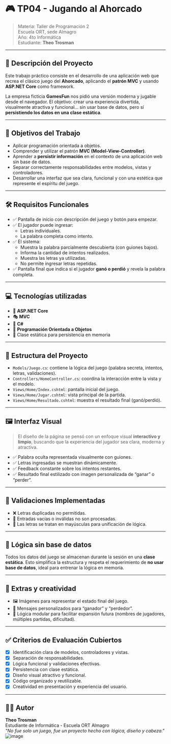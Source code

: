 # 🎮 TP04 - Jugando al Ahorcado

> Materia: Taller de Programación 2  
> Escuela ORT, sede Almagro  
> Año: 4to Informática  
> Estudiante: **Theo Trosman**  

---

## 🧩 Descripción del Proyecto

Este trabajo práctico consiste en el desarrollo de una aplicación web que recrea el clásico juego del **Ahorcado**, aplicando el **patrón MVC** y usando **ASP.NET Core** como framework.

La empresa ficticia **GamesFun** nos pidió una versión moderna y jugable desde el navegador. El objetivo: crear una experiencia divertida, visualmente atractiva y funcional... sin usar base de datos, pero sí **persistiendo los datos en una clase estática**.

---

## 🧠 Objetivos del Trabajo

- Aplicar programación orientada a objetos.
- Comprender y utilizar el patrón **MVC (Model-View-Controller)**.
- Aprender a **persistir información** en el contexto de una aplicación web sin base de datos.
- Separar correctamente responsabilidades entre modelos, vistas y controladores.
- Desarrollar una interfaz que sea clara, funcional y con una estética que represente el espíritu del juego.

---

## 🛠️ Requisitos Funcionales

- ✅ Pantalla de inicio con descripción del juego y botón para empezar.
- ✅ El jugador puede ingresar:
  - Letras individuales.
  - La palabra completa como intento.
- ✅ El sistema:
  - Muestra la palabra parcialmente descubierta (con guiones bajos).
  - Informa la cantidad de intentos realizados.
  - Muestra las letras ya utilizadas.
  - No permite ingresar letras repetidas.
- ✅ Pantalla final que indica si el jugador **ganó o perdió** y revela la palabra completa.

---

## 💻 Tecnologías utilizadas

- 🧱 **ASP.NET Core**
- 🎭 **MVC**
- 💬 **C#**
- 🧠 **Programación Orientada a Objetos**
- 💾 Clase estática para persistencia en memoria

---

## 🧱 Estructura del Proyecto

- `Models/Juego.cs`: contiene la lógica del juego (palabra secreta, intentos, letras, validaciones).
- `Controllers/HomeController.cs`: coordina la interacción entre la vista y el modelo.
- `Views/Home/Index.cshtml`: pantalla inicial del juego.
- `Views/Home/Jugar.cshtml`: vista principal de la partida.
- `Views/Home/Resultado.cshtml`: muestra el resultado final (ganó/perdió).

---

## 🖼️ Interfaz Visual

> El diseño de la página se pensó con un enfoque visual **interactivo y limpio**, buscando que la experiencia del jugador sea clara, moderna y atractiva.

- ✅ Palabra oculta representada visualmente con guiones.
- ✅ Letras ingresadas se muestran dinámicamente.
- ✅ Feedback constante sobre los intentos restantes.
- ✅ Resultado final estilizado con imagen personalizada de “ganar” o “perder”.

---

## 🔐 Validaciones Implementadas

- ❌ Letras duplicadas no permitidas.
- 🧼 Entradas vacías o inválidas no son procesadas.
- 🔡 Las letras se tratan en mayúsculas para unificación de lógica.

---

## 🧠 Lógica sin base de datos

Todos los datos del juego se almacenan durante la sesión en una **clase estática**. Esto simplifica la estructura y respeta el requerimiento de **no usar base de datos**, ideal para entrenar la lógica en memoria.

---

## 🎨 Extras y creatividad

- 🖼️ Imágenes para representar el estado final del juego.
- 🎉 Mensajes personalizados para “ganador” y “perdedor”.
- 🎯 Lógica modular para facilitar expansión futura (nombres de jugadores, múltiples partidas, dificultad).

---

## ✅ Criterios de Evaluación Cubiertos

- [x] Identificación clara de modelos, controladores y vistas.
- [x] Separación de responsabilidades.
- [x] Lógica funcional y validaciones efectivas.
- [x] Persistencia con clase estática.
- [x] Diseño visual atractivo y funcional.
- [x] Código organizado y reutilizable.
- [x] Creatividad en presentación y experiencia del usuario.

---


## 👨‍💻 Autor

**Theo Trosman**  
Estudiante de Informática - Escuela ORT Almagro  
_"No fue solo un juego, fue un proyecto hecho con lógica, diseño y cabeza."_  
![image](https://github.com/user-attachments/assets/0e7ecedc-6221-4a19-adeb-16a8d3cf5283)

